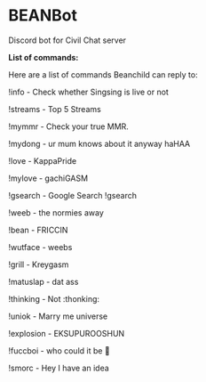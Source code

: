 # BEANBot
Discord bot for Civil Chat server

**List of commands:**
            
Here are a list of commands Beanchild can reply to:


!info - Check whether Singsing is live or not


!streams - Top 5 Streams


!mymmr - Check your true MMR.


!mydong - ur mum knows about it anyway haHAA


!love - KappaPride


!mylove - gachiGASM


!gsearch - Google Search !gsearch <search term>


!weeb - the normies away


!bean - FRICCIN


!wutface - weebs


!grill - Kreygasm


!matuslap - dat ass


!thinking - Not :thonking:


!uniok - Marry me universe


!explosion - EKSUPUROOSHUN


!fuccboi - who could it be :thinking:


!smorc - Hey I have an idea
